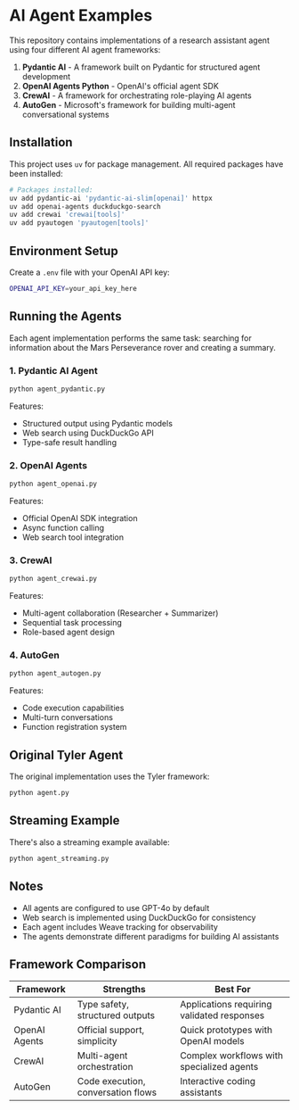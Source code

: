 # AI Agent Examples

This repository contains implementations of a research assistant agent using four different AI agent frameworks:

1. **Pydantic AI** - A framework built on Pydantic for structured agent development
2. **OpenAI Agents Python** - OpenAI's official agent SDK
3. **CrewAI** - A framework for orchestrating role-playing AI agents
4. **AutoGen** - Microsoft's framework for building multi-agent conversational systems

## Installation

This project uses `uv` for package management. All required packages have been installed:

```bash
# Packages installed:
uv add pydantic-ai 'pydantic-ai-slim[openai]' httpx
uv add openai-agents duckduckgo-search
uv add crewai 'crewai[tools]'
uv add pyautogen 'pyautogen[tools]'
```

## Environment Setup

Create a `.env` file with your OpenAI API key:

```bash
OPENAI_API_KEY=your_api_key_here
```

## Running the Agents

Each agent implementation performs the same task: searching for information about the Mars Perseverance rover and creating a summary.

### 1. Pydantic AI Agent
```bash
python agent_pydantic.py
```
Features:
- Structured output using Pydantic models
- Web search using DuckDuckGo API
- Type-safe result handling

### 2. OpenAI Agents
```bash
python agent_openai.py
```
Features:
- Official OpenAI SDK integration
- Async function calling
- Web search tool integration

### 3. CrewAI
```bash
python agent_crewai.py
```
Features:
- Multi-agent collaboration (Researcher + Summarizer)
- Sequential task processing
- Role-based agent design

### 4. AutoGen
```bash
python agent_autogen.py
```
Features:
- Code execution capabilities
- Multi-turn conversations
- Function registration system

## Original Tyler Agent

The original implementation uses the Tyler framework:
```bash
python agent.py
```

## Streaming Example

There's also a streaming example available:
```bash
python agent_streaming.py
```

## Notes

- All agents are configured to use GPT-4o by default
- Web search is implemented using DuckDuckGo for consistency
- Each agent includes Weave tracking for observability
- The agents demonstrate different paradigms for building AI assistants

## Framework Comparison

| Framework | Strengths | Best For |
|-----------|-----------|----------|
| Pydantic AI | Type safety, structured outputs | Applications requiring validated responses |
| OpenAI Agents | Official support, simplicity | Quick prototypes with OpenAI models |
| CrewAI | Multi-agent orchestration | Complex workflows with specialized agents |
| AutoGen | Code execution, conversation flows | Interactive coding assistants |

